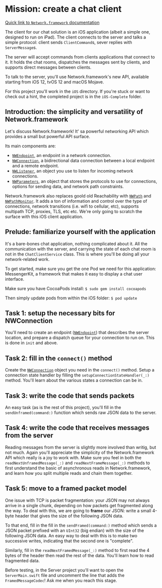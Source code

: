 # Mission: create a chat client

[Quick link to `Network.framework` documentation](https://developer.apple.com/documentation/network)

The client for our chat solution is an iOS application (albeit a simple one, designed to run on iPad). The client connects to the server and talks a simple protocol: client sends `ClientCommand`s, sever replies with `ServerMessage`s. 

The server will accept commands from clients applications that connect to it. It holds the chat rooms, dispatches the messages sent by clients, and supports direct messages between clients.

To talk to the server, you'll use Network.framework's new API, available starting from iOS 12, tvOS 12 and macOS Mojave.

For this project you'll work in the `iOS` directory. If you're stuck or want to check out a hint, the completed project is in the `iOS-Complete` folder.

## Introduction: the simplicity and versatility of Network.framework

Let's discuss Network.framework! It' sa powerful networking API which provides a small but powerful API surface.

Its main components are:

* [`NWEndpoint`](https://developer.apple.com/documentation/network/nwendpoint), an endpoint in a network connection.
* [`NWConnection`](https://developer.apple.com/documentation/network/nwconnection), a bidirectional data connection between a local endpoint and a remote endpoint.
* [`NWListener`](https://developer.apple.com/documentation/network/nwlistener), an object you use to listen for incoming network connections.
* [`NWParameters`](https://developer.apple.com/documentation/network/nwparameters), an object that stores the protocols to use for connections, options for sending data, and network path constraints.

Network.framework also replaces goold old Reachability with [`NWPath`](https://developer.apple.com/documentation/network/nwpath) and [`NWPathMonitor`](https://developer.apple.com/documentation/network/nwpathmonitor). It adds a ton of information and control over the type of connections, network transitions (i.e. wifi to cellular, etc), supports multipath TCP, proxies, TLS, etc etc. We're only going to scratch the surface with this iOS client application.

## Prelude: familiarize yourself with the application

It's a bare-bones chat application, nothing complicated about it. All the communication with the server, and carrying the state of each chat room is not in the `ChatClientService` class. This is where you'll be doing all your network-related work.

To get started, make sure you get the one Pod we need for this application: MessengerKit, a framework that makes it easy to display a chat user interface.

Make sure you have CocoaPods install:
`$ sudo gem install cocoapods`

Then simply update pods from within the iOS folder:
`$ pod update`

## Task 1: setup the necessary bits for NWConnection

You'll need to create an endpoint ([`NWEndpoint`](https://developer.apple.com/documentation/network/nwendpoint)) that describes the server location, and prepare a dispatch queue for your connection to run on. This is done in `init` and above.

## Task 2: fill in the `connect()` method

Create the [`NWConnection`](https://developer.apple.com/documentation/network/nwconnection) object you need in the `connect()` method. Setup a connection state handler by filling the `setupConnectionStateHandler(_:)` method. You'll learn about the various states a connection can be in.

## Task 3: write the code that sends packets

An easy task (as is the rest of this project), you'll fill in the `sendUnframed(command:)` function which sends raw JSON data to the server. 


## Task 4: write the code that receives messages from the server

Reading messages from the server is slightly more involved than writig, but not much. Again you'll appreciate the simplicity of the Network.framework API which really is a joy to work with. Make sure you feel in both the `readNextUnframedMessage(_:)` and `readNextFrameMessage(_:)` methods to first understand the basic of asynchronous reads in Network.framework, and learn how you split multiple reads and chain them together.

## Task 5: move to a framed packet model

One issue with TCP is packet fragmentation: your JSON may not always arrive in a single chunk, depending on how packets get fragmented along the way. To deal with this, we are going to **frame** our JSON: write a small 4-byte header that gives the size of the following JSON data.

To that end, fill in the fill in the `sendFramed(command:)` method which sends a JSON packet prefixed with an `UInt32` (big endian) with the size of the following  JSON data. An easy way to deal with this is to make two successive writes, indicating that the second one is "complete".

Similarly, fill in the `readNextFramedMessage(_:)` method to first read the 4 bytes of the header then read the rest of the data. You'll learn how to read fragmented data.

Before testing, in the Server project you'll want to open the `ServerMain.swift` file and uncomment the line that adds the `FramedMessageCodec`!  Ask me when you reach this stage.

